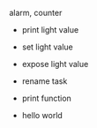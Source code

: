 alarm, counter

- print light value
- set light value
- expose light value


- rename task
- print function
- hello world
